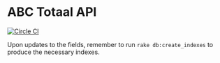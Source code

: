 # ABC Totaal API

[![Circle CI](https://circleci.com/gh/Suprnovae/abc-totaal-api/tree/master.svg?style=svg)](https://circleci.com/gh/Suprnovae/abc-totaal-api/tree/master)

Upon updates to the fields, remember to run `rake db:create_indexes` to produce
the necessary indexes.
